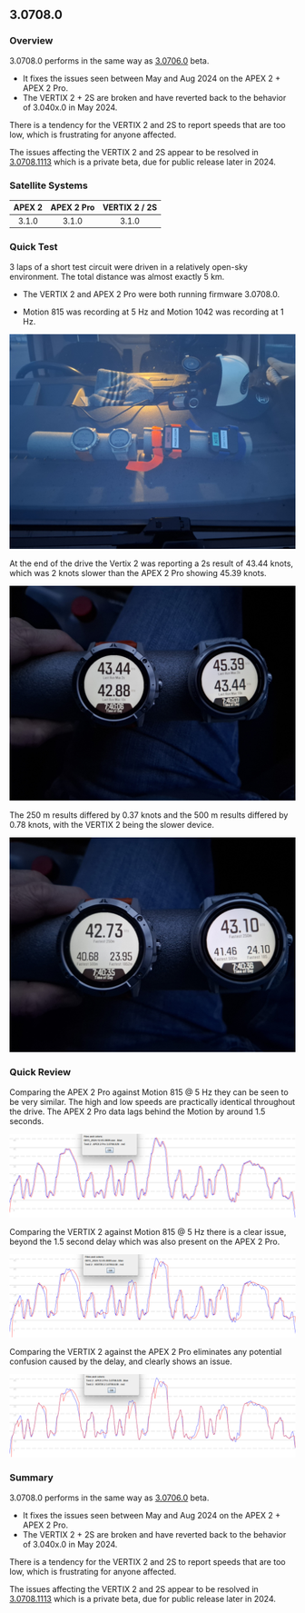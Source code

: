 ## 3.0708.0

### Overview

3.0708.0 performs in the same way as [3.0706.0](../3.0706.0/README.md) beta.

- It fixes the issues seen between May and Aug 2024 on the APEX 2 + APEX 2 Pro.
- The VERTIX 2 + 2S are broken and have reverted back to the behavior of 3.040x.0 in May 2024.

There is a tendency for the VERTIX 2 and 2S to report speeds that are too low, which is frustrating for anyone affected.

The issues affecting the VERTIX 2 and 2S appear to be resolved in [3.0708.1113](../3.0708.1113/README.md) which is a private beta, due for public release later in 2024.



### Satellite Systems

| APEX 2 | APEX 2 Pro | VERTIX 2 / 2S |
| :----: | :--------: | :-----------: |
| 3.1.0  |   3.1.0    |     3.1.0     |



### Quick Test

3 laps of a short test circuit were driven in a relatively open-sky environment. The total distance was almost exactly 5 km.

- The VERTIX 2 and APEX 2 Pro were both running firmware 3.0708.0.

- Motion 815 was recording at 5 Hz and Motion 1042 was recording at 1 Hz.

![mounting](img/watch-mounting.jpg)



At the end of the drive the Vertix 2 was reporting a 2s result of 43.44 knots, which was 2 knots slower than the APEX 2 Pro showing 45.39 knots.

![watch-2s-10s](img/watch-2s-10s.jpg)



The 250 m results differed by 0.37 knots and the 500 m results differed by 0.78 knots, with the VERTIX 2 being the slower device.

![watch-250m-500m-nm](img/watch-250m-500m-nm.jpg)



### Quick Review

Comparing the APEX 2 Pro against Motion 815 @ 5 Hz they can be seen to be very similar. The high and low speeds are practically identical throughout the drive. The APEX 2 Pro data lags behind the Motion by around 1.5 seconds.

![APEX 2 Pro vs Motion](img/apex-2-pro.png)

Comparing the VERTIX 2 against Motion 815 @ 5 Hz there is a clear issue, beyond the 1.5 second delay which was also present on the APEX 2 Pro.

![VERTIX 2 vs Motion](img/vertix-2.png)

Comparing the VERTIX 2 against the APEX 2 Pro eliminates any potential confusion caused by the delay, and clearly shows an issue.

![APEX 2 Pro vs VERTIX 2](img/coros-comparison.png)



### Summary

3.0708.0 performs in the same way as [3.0706.0](../3.0706.0/README.md) beta.

- It fixes the issues seen between May and Aug 2024 on the APEX 2 + APEX 2 Pro.
- The VERTIX 2 + 2S are broken and have reverted back to the behavior of 3.040x.0 in May 2024.

There is a tendency for the VERTIX 2 and 2S to report speeds that are too low, which is frustrating for anyone affected.

The issues affecting the VERTIX 2 and 2S appear to be resolved in [3.0708.1113](../3.0708.1113/README.md) which is a private beta, due for public release later in 2024.

